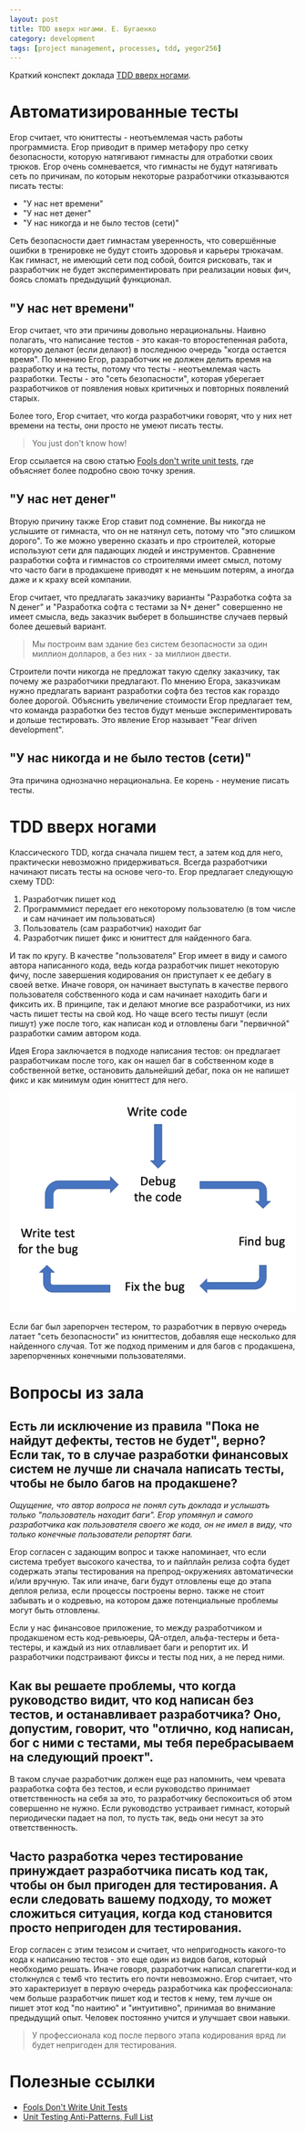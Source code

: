 ```yaml
---
layout: post
title: TDD вверх ногами. Е. Бугаенко
category: development
tags: [project management, processes, tdd, yegor256]
---
```


Краткий конспект доклада [TDD вверх ногами](https://youtu.be/3QT7jaoOa9w).

# Автоматизированные тесты

Егор считает, что юниттесты - неотъемлемая часть работы программиста. Егор приводит в пример метафору про сетку безопасности, которую натягивают гимнасты для отработки своих трюков. Егор очень сомневается, что гимнасты не будут натягивать сеть по причинам, по которым некоторые разработчики отказываются писать тесты:

- "У нас нет времени"
- "У нас нет денег"
- "У нас никогда и не было тестов (сети)"

Сеть безопасности дает гимнастам уверенность, что совершённые ошибки в тренировке не будут стоить здоровья и карьеры трюкачам. Как гимнаст, не имеющий сети под собой, боится рисковать, так и разработчик не будет экспериментировать при реализации новых фич, боясь сломать предыдущий функционал.

## "У нас нет времени"

Егор считает, что эти причины довольно нерациональны. Наивно полагать, что написание тестов - это какая-то второстепенная работа, которую делают (если делают) в последнюю очередь "когда остается время". По мнению Егор, разработчик не должен делить время на разработку и на тесты, потому что тесты - неотъемлемая часть разработки. Тесты - это "сеть безопасности", которая уберегает разработчиков от появления новых критичных и повторных появлений старых.

Более того, Егор считает, что когда разработчики говорят, что у них нет времени на тесты, они просто не умеют писать тесты.

> You just don't know how!

Егор ссылается на свою статью [Fools don't write unit tests](https://www.yegor256.com/2015/07/16/fools-dont-write-unit-tests.html), где объясняет более подробно свою точку зрения.

## "У нас нет денег"

Вторую причину также Егор ставит под сомнение. Вы никогда не услышите от гимнаста, что он не натянул сеть, потому что "это слишком дорого". То же можно уверенно сказать и про строителей, которые используют сети для падающих людей и инструментов. Сравнение разработки софта и гимнастов со строителями имеет смысл, потому что часто баги в продакшене приводят к не меньшим потерям, а иногда даже и к краху всей компании.

Егор считает, что предлагать заказчику варианты "Разработка софта за N денег" и "Разработка софта с тестами за N+ денег" совершенно не имеет смысла, ведь заказчик выберет в большинстве случаев первый более дешевый вариант.

> Мы построим вам здание без систем безопасности за один миллион долларов, а без них - за миллион двести.

Строители почти никогда не предложат такую сделку заказчику, так почему же разработчики предлагают. По мнению Егора, заказчикам нужно предлагать вариант разработки софта без тестов как гораздо более дорогой. Объяснить увеличение стоимости Егор предлагает тем, что команда разработки без тестов будут меньше экспериментировать и дольше тестировать. Это явление Егор называет "Fear driven development".

## "У нас никогда и не было тестов (сети)"

Эта причина однозначно нерациональна. Ее корень - неумение писать тесты.

# TDD вверх ногами

Классического TDD, когда сначала пишем тест, а затем код для него, практически невозможно придерживаться. Всегда разработчики начинают писать тесты на основе чего-то. Егор предлагает следующую схему TDD:

1. Разработчик пишет код
2. Программмист передает его некоторому пользователю (в том числе и сам начинает им пользоваться)
3. Пользователь (сам разработчик) находит баг
4. Разработчик пишет фикс и юниттест для найденного бага.

И так по кругу. В качестве "пользователя" Егор имеет в виду и самого автора написанного кода, ведь когда разработчик пишет некоторую фичу, после завершения кодирования он приступает к ее дебагу в своей ветке. Иначе говоря, он начинает выступать в качестве первого пользователя собственного кода и сам начинает находить баги и фиксить их. В принципе, так и делают многие все разработчики, из них часть пишет тесты на свой код. Но чаще всего тесты пишут (если пишут) уже после того, как написан код и отловлены баги "первичной" разработки самим автором кода.

Идея Егора заключается в подходе написания тестов: он предлагает разработчикам после того, как он нашел баг в собственном коде в собственной ветке, остановить дальнейший дебаг, пока он не напишет фикс и как минимум один юниттест для него.

![Cycle of tdd](/assets/img/2020-02-15-tdd-upside-down/cycle-of-tdd.png)

Если баг был зарепорчен тестером, то разработчик в первую очередь латает "сеть безопасности" из юниттестов, добавляя еще несколько для найденного случая. Тот же подход применим и для багов с продакшена, зарепорченных конечными пользователями.

# Вопросы из зала

## Есть ли исключение из правила "Пока не найдут дефекты, тестов не будет", верно? Если так, то в случае разработки финансовых систем не лучше ли сначала написать тесты, чтобы не было багов на продакшене?

_Ощущение, что автор вопроса не понял суть доклада и услышать только "пользователь находит баги". Егор упомянул и самого разработчика как пользователя своего же кода, он не имел в виду, что только конечные пользователи репортят баги._

Егор согласен с задающим вопрос и также напоминает, что если система требует высокого качества, то и пайплайн релиза софта будет содержать этапы тестирования на препрод-окружениях автоматически и/или вручную. Так или иначе, баги будут отловлены еще до этапа деплоя релиза, если процессы построены верно. также не стоит забывать и о кодревью, на котором даже потенциальные проблемы могут быть отловлены.

Если у нас финансовое приложение, то между разработчиком и продакшеном есть код-ревьюеры, QA-отдел, альфа-тестеры и бета-тестеры, и каждый из них отлавливает баги и репортит их. И разработчики подстраивают фиксы и тесты под них, а не перед ними.

## Как вы решаете проблемы, что когда руководство видит, что код написан без тестов, и останавливает разработчика? Оно, допустим, говорит, что "отлично, код написан, бог с ними с тестами, мы тебя перебрасываем на следующий проект".

В таком случае разработчик должен еще раз напомнить, чем чревата разработка софта без тестов, и если руководство принимает ответственность на себя за это, то разработчику беспокоиться об этом совершенно не нужно. Если руководство устраивает гимнаст, который периодически падает на пол, то пусть так, ведь они несут за это ответственность.

## Часто разработка через тестирование принуждает разработчика писать код так, чтобы он был пригоден для тестирования. А если следовать вашему подходу, то может сложиться ситуация, когда код становится просто непригоден для тестирования.

Егор согласен с этим тезисом и считает, что непригодность какого-то кода к написанию тестов - это еще один из видов багов, который необходимо решать. Иначе говоря, разработчик написал спагетти-код и столкнулся с тем6 что тестить его почти невозможно. Егор считает, что это характеризует в первую очередь разработчика как профессионала: чем больше разработчик пишет код и тестов к нему, тем лучше он пишет этот код "по наитию" и "интуитивно", принимая во внимание предыдущий опыт. Человек постоянно учится и улучшает свои навыки.

> У профессионала код после первого этапа кодирования вряд ли будет непригоден для тестирования.

# Полезные ссылки

- [Fools Don't Write Unit Tests](https://www.yegor256.com/2015/07/16/fools-dont-write-unit-tests.html)
- [Unit Testing Anti-Patterns, Full List](https://www.yegor256.com/2018/12/11/unit-testing-anti-patterns.html)
